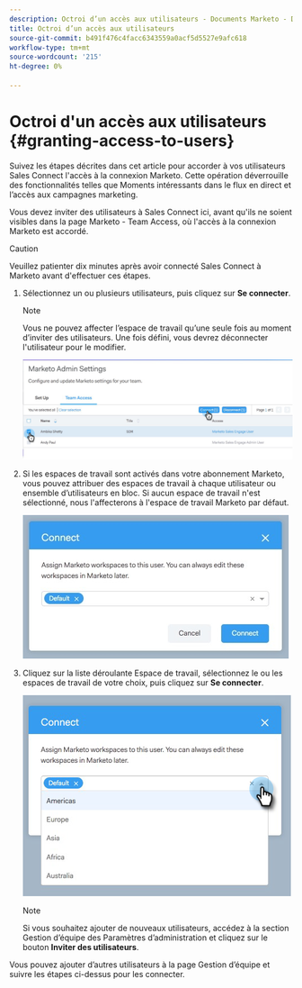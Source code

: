 ```yaml
---
description: Octroi d’un accès aux utilisateurs - Documents Marketo - Documentation sur les produits
title: Octroi d’un accès aux utilisateurs
source-git-commit: b491f476c4facc6343559a0acf5d5527e9afc618
workflow-type: tm+mt
source-wordcount: '215'
ht-degree: 0%

---
```


# Octroi d&#39;un accès aux utilisateurs {#granting-access-to-users}

Suivez les étapes décrites dans cet article pour accorder à vos utilisateurs Sales Connect l&#39;accès à la connexion Marketo. Cette opération déverrouille des fonctionnalités telles que Moments intéressants dans le flux en direct et l’accès aux campagnes marketing.

Vous devez inviter des utilisateurs à Sales Connect ici, avant qu&#39;ils ne soient visibles dans la page Marketo - Team Access, où l&#39;accès à la connexion Marketo est accordé.

>[!CAUTION]
>
>Veuillez patienter dix minutes après avoir connecté Sales Connect à Marketo avant d&#39;effectuer ces étapes.

1. Sélectionnez un ou plusieurs utilisateurs, puis cliquez sur **Se connecter**.

   >[!NOTE]
   >
   >Vous ne pouvez affecter l’espace de travail qu’une seule fois au moment d’inviter des utilisateurs. Une fois défini, vous devrez déconnecter l&#39;utilisateur pour le modifier.

   ![](assets/granting-access-to-users-1.png)

1. Si les espaces de travail sont activés dans votre abonnement Marketo, vous pouvez attribuer des espaces de travail à chaque utilisateur ou ensemble d’utilisateurs en bloc. Si aucun espace de travail n&#39;est sélectionné, nous l&#39;affecterons à l&#39;espace de travail Marketo par défaut.

   ![](assets/granting-access-to-users-2.jpg)

1. Cliquez sur la liste déroulante Espace de travail, sélectionnez le ou les espaces de travail de votre choix, puis cliquez sur **Se connecter**.

   ![](assets/granting-access-to-users-3.png)

   >[!NOTE]
   >
   >Si vous souhaitez ajouter de nouveaux utilisateurs, accédez à la section Gestion d’équipe des Paramètres d’administration et cliquez sur le bouton **Inviter des utilisateurs**.

Vous pouvez ajouter d’autres utilisateurs à la page Gestion d’équipe et suivre les étapes ci-dessus pour les connecter.
